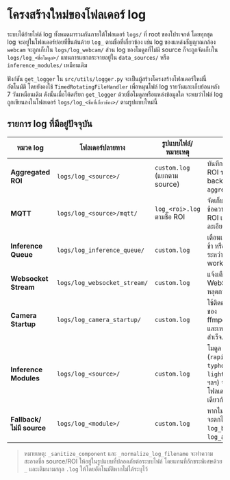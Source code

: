 # โครงสร้างใหม่ของโฟลเดอร์ log

ระบบได้ย้ายไฟล์ log ทั้งหมดมารวมกันภายใต้โฟลเดอร์ `logs/` ที่ root ของโปรเจกต์ โดยทุกชุด log จะอยู่ในโฟลเดอร์ย่อยที่ขึ้นต้นด้วย `log_` ตามชื่อที่เกี่ยวข้อง เช่น log ของแหล่งสัญญาณกล้อง `webcam` จะถูกเก็บใน `logs/log_webcam/` ส่วน log ของโมดูลที่ไม่มี source ก็จะถูกจัดเก็บใน `logs/log_<ชื่อโมดูล>/` แทนการแยกกระจายอยู่ใน `data_sources/` หรือ `inference_modules/` เหมือนเดิม

ฟังก์ชัน `get_logger` ใน `src/utils/logger.py` จะเป็นผู้สร้างโครงสร้างโฟลเดอร์ใหม่นี้อัตโนมัติ โดยยังคงใช้ `TimedRotatingFileHandler` เพื่อหมุนไฟล์ log รายวันและเก็บย้อนหลัง 7 วันเหมือนเดิม ดังนั้นเมื่อโค้ดเรียก `get_logger` ด้วยชื่อโมดูลหรือแหล่งข้อมูลใด จะพบว่าไฟล์ log ถูกเขียนลงในโฟลเดอร์ `logs/log_<ชื่อที่เกี่ยวข้อง>/` ตามรูปแบบใหม่นี้

## รายการ log ที่มีอยู่ปัจจุบัน

| หมวด log | โฟลเดอร์ปลายทาง | รูปแบบไฟล์/หมายเหตุ | คำอธิบาย |
| --- | --- | --- | --- |
| **Aggregated ROI** | `logs/log_<source>/` | `custom.log` (แยกตาม source) | บันทึกผลรวมการตรวจจับ ROI รายกล้องจากงาน background ของ `aggregated_roi`. |
| **MQTT** | `logs/log_<source>/mqtt/` | `log_<roi>.log` ตามชื่อ ROI | จัดเก็บผลการเผยแพร่ข้อความ MQTT ของแต่ละ ROI เพื่อไล่ปัญหาได้ละเอียดถึงระดับพื้นที่สนใจ. |
| **Inference Queue** | `logs/log_inference_queue/` | `custom.log` | เตือนเมื่อคิวประมวลผลเต็ม ช้า หรือมีข้อผิดพลาดระหว่างดึงงานเข้า worker. |
| **Websocket Stream** | `logs/log_websocket_stream/` | `custom.log` | แจ้งเตือนการส่งเฟรมขึ้น WebSocket ล่าช้า หรือหลุดการเชื่อมต่อ. |
| **Camera Startup** | `logs/log_camera_startup/` | `custom.log` | ใช้ติดตามการ warm-up ของ ffmpeg/avfoundation และเหตุผลที่กล้องเริ่มไม่สำเร็จ. |
| **Inference Modules** | `logs/log_<source>/` | `custom.log` | โมดูล OCR/YOLO (`rapid_ocr`, `easy_ocr`, `typhoon_ocr`, `light_button`, `yolo`, ฯลฯ) จะบันทึกผลไว้ใต้โฟลเดอร์ของ source เดียวกับกล้อง. |
| **Fallback/ไม่มี source** | `logs/log_<module>/` | `custom.log` | หากไม่มีการระบุ source จะตกไปที่ชื่อโมดูล เช่น `log_base_ocr`, `log_aggregated_roi`. |

> หมายเหตุ: `_sanitize_component` และ `_normalize_log_filename` จะทำความสะอาดชื่อ source/ROI ให้อยู่ในรูปแบบที่ปลอดภัยต่อระบบไฟล์ โดยแทนที่อักขระพิเศษด้วย `_` และเติมนามสกุล `.log` ให้โดยอัตโนมัติหากไม่ได้ระบุไว้

